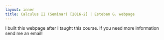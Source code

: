 ```yaml
---
layout: inner
title: Calculus II (Seminar) [2016-2] | Esteban G. webpage
---
```


<p>I built this webpage after I taught this course. If you need more information send me an email!</p>
